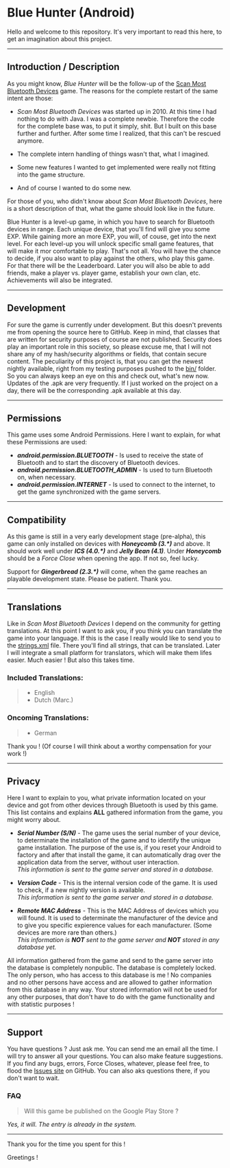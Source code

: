 # Blue Hunter (Android)
Hello and welcome to this repository.
It's very important to read this here, to get an imagination about this project.


----------


## Introduction / Description
As you might know, _Blue Hunter_ will be the follow-up of the [Scan Most Bluetooth Devices](http://forum.xda-developers.com/showthread.php?t=863626) game. The reasons for the complete restart of the same intent are those:

 - _Scan Most Bluetooth Devices_ was started up in 2010. At this time I had nothing to do with Java. I was a complete newbie. Therefore the code for the complete base was, to put it simply, shit. But I built on this base further and further. After some time I realized, that this can't be rescued anymore.

 - The complete intern handling of things wasn't that, what I imagined.

 - Some new features I wanted to get implemented were really not fitting into the game structure.

 - And of course I wanted to do some new.

For those of you, who didn't know about _Scan Most Bluetooth Devices_, here is a short description of that, what the game should look like in the future.

Blue Hunter is a level-up game, in which you have to search for Bluetooth devices in range. Each unique device, that you'll find will give you some EXP. While gaining more an more EXP, you will, of couse, get into the next level. For each level-up you will unlock specific small game features, that will make it mor comfortable to play. That's not all. You will have the chance to decide, if you also want to play against the others, who play this game. For that there will be the Leaderboard. Later you will also be able to add friends, make a player vs. player game, establish your own clan, etc. Achievements will also be integrated.


----------


## Development
For sure the game is currently under development. But this doesn't prevents me from opening the source here to GitHub. Keep in mind, that classes that are written for security purposes of course are not published. Security does play an important role in this society, so please excuse me, that I will not share any of my hash/security algorithms or fields, that contain secure content. The peculiarity of this project is, that you can get the newest nightly available, right from my testing purposes pushed to the [bin/](https://github.com/Maksl5/blue-hunter/tree/master/bin) folder. So you can always keep an eye on this and check out, what's new now. Updates of the .apk are very frequently. If I just worked on the project on a day, there will be the corresponding .apk available at this day.


----------


## Permissions
This game uses some Android Permissions. Here I want to explain, for what these Permissions are used:

 - **_android.permission.BLUETOOTH_** - Is used to receive the state of Bluetooth and to start the discovery of Bluetooth devices.
 - **_android.permission.BLUETOOTH\_ADMIN_** - Is used to turn Bluetooth on, when necessary.
 - **_android.permission.INTERNET_** - Is used to connect to the internet, to get the game synchronized with the game servers.


----------


## Compatibility

As this game is still in a very early development stage (pre-alpha), this game can only installed on devices with **_Honeycomb (3.\*)_** and above. It should work well under **_ICS (4.0.\*)_** and **_Jelly Bean (4.1)_**. Under **_Honeycomb_** should be a _Force Close_ when opening the app. If not so, feel lucky.

Support for **_Gingerbread (2.3.\*)_** will come, when the game reaches an playable development state. Please be patient. Thank you.


----------


## Translations
Like in _Scan Most Bluetooth Devices_ I depend on the community for getting translations.
At this point I want to ask you, if you think you can translate the game into your language. If this is the case I really would like to send you to the [strings.xml](https://github.com/Maksl5/blue-hunter/blob/master/res/values/strings.xml) file. There you'll find all strings, that can be translated. Later I will integrate a small platform for translators, which will make them lifes easier. Much easier ! But also this takes time.

### Included Translations:

> - English
> - Dutch (Marc.)
>

### Oncoming Translations:

> - German
>

Thank you ! (Of course I will think about a worthy compensation for your work !)


----------


## Privacy
Here I want to explain to you, what private information located on your device and got from other devices through Bluetooth is used by this game. This list contains and explains **ALL** gathered information from the game, you might worry about.

 - **_Serial Number (S/N)_** - The game uses the serial number of your device, to determinate the installation of the game and to identify the unique game installation. The purpose of the use is, if you reset your Android to factory and after that install the game, it can automatically drag over the application data from the server, without user interaction.<br>
_This information is sent to the game server and stored in a database._

 - **_Version Code_** - This is the internal version code of the game. It is used to check, if a new nightly version is available.<br>
_This information is sent to the game server and stored in a database._

 - **_Remote MAC Address_** - This is the MAC Address of devices which you will found. It is used to determinate the manufacturer of the device and to give you specific expierence values for each manufacturer. (Some devices are more rare than others.)<br>
_This information is **NOT** sent to the game server and **NOT** stored in any database yet._


All information gathered from the game and send to the game server into the database is completely nonpublic. The database is completely locked. The only person, who has access to this database is me ! No companies and no other persons have access and are allowed to gather information from this database in any way. Your stored information will not be used for any other purposes, that don't have to do with the game functionality and with statistic purposes !


----------


## Support
You have questions ? Just ask me. You can send me an email all the time. I will try to answer all your questions.
You can also make feature suggestions.
If you find any bugs, errors, Force Closes, whatever, please feel free, to flood the [Issues site](https://github.com/Maksl5/blue-hunter/issues) on GitHub. You can also aks questions there, if you don't want to wait.

### FAQ

> Will this game be published on the Google Play Store ?

_Yes, it will. The entry is already in the system._


----------


Thank you for the time you spent for this !

Greetings !
